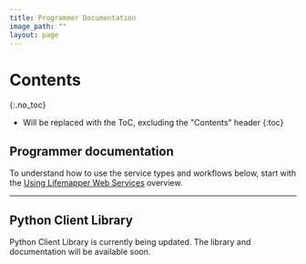 ```yaml
---
title: Programmer Documentation
image_path: ""
layout: page
---
```

# Contents
{:.no_toc}

* Will be replaced with the ToC, excluding the "Contents" header
{:toc}

## Programmer documentation

To understand how to use the service types and workflows below, start with 
the [Using Lifemapper Web Services](/lmclient/using) overview.

---
## Python Client Library

Python Client Library is currently being updated.  The library and documentation
will be available soon.

<!-- 
--- 

Doxygen documentation for the Python client library starts
[here](/docs/clientLibrary).  Dig into the 'Classes' for the 
[SDM Client functions](/docs/clientLibrary/classLmClient_1_1sdm_1_1SDMClient.html) 
and 
[RAD Client functions](/docs/clientLibrary/classLmClient_1_1rad_1_1RADClient.html)

---

## REST API Service Types
 * [Updates](/documentation/updates)
 * [Occurrence Set](api.html#/Occurrence_Sets)
 * [Scenario (Layer set)](api.html#/Scenarios)
 * [Layer](api.html#/Layers)
 * [Layer Typecode](api.html#/Type_Codes)
 * [Algorithm](api.html#/Algorithms)
 * [Projection](api.html#/Projections)
 * [SDM Experiment](api.html#/Experiments)

-->

